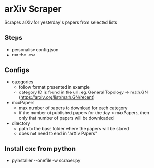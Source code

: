 # arXiv Scraper

Scrapes arXiv for yesterday's papers from selected lists

## Steps

- personalise config.json
- run the .exe

## Configs

- categories
	- follow format presented in example
	- category ID is found in the url: eg. General Topology -> math.GN (https://arxiv.org/list/math.GN/recent)
- maxPapers
	- max number of papers to download for each category
	- if the number of published papers for the day < maxPapers, then only that number of papers will be downloaded
- directory
	- path to the base folder where the papers will be stored
	- does not need to end in "arXiv Papers"

## Install exe from python

- pyinstaller --onefile -w scraper.py
